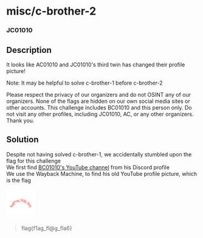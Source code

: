 # misc/c-brother-2
### JC01010

## Description
It looks like AC01010 and JC01010's third twin has changed their profile picture!

Note: It may be helpful to solve c-brother-1 before c-brother-2

Please respect the privacy of our organizers and do not OSINT any of our organizers. None of the flags are hidden on our own social media sites or other accounts. This challenge includes BC01010 and this person only. Do not visit any other profiles, including JC01010, AC, or any other organizers. Thank you.

## Solution
Despite not having solved c-brother-1, we accidentally stumbled upon the flag for this challenge<br/>
We first find [BC01010's YouTube channel](https://www.youtube.com/channel/UCqZq81jZcdjAHQJ3UtAbdaA/) from his Discord profile<br/>
We use the Wayback Machine, to find his old YouTube profile picture, which is the flag<br/><br/>
<img src="Assets/c-brother-2/c-brother-2.jpg" width="15%" height="15%"><br/>



> flag{f1ag_fl@g_fla6}